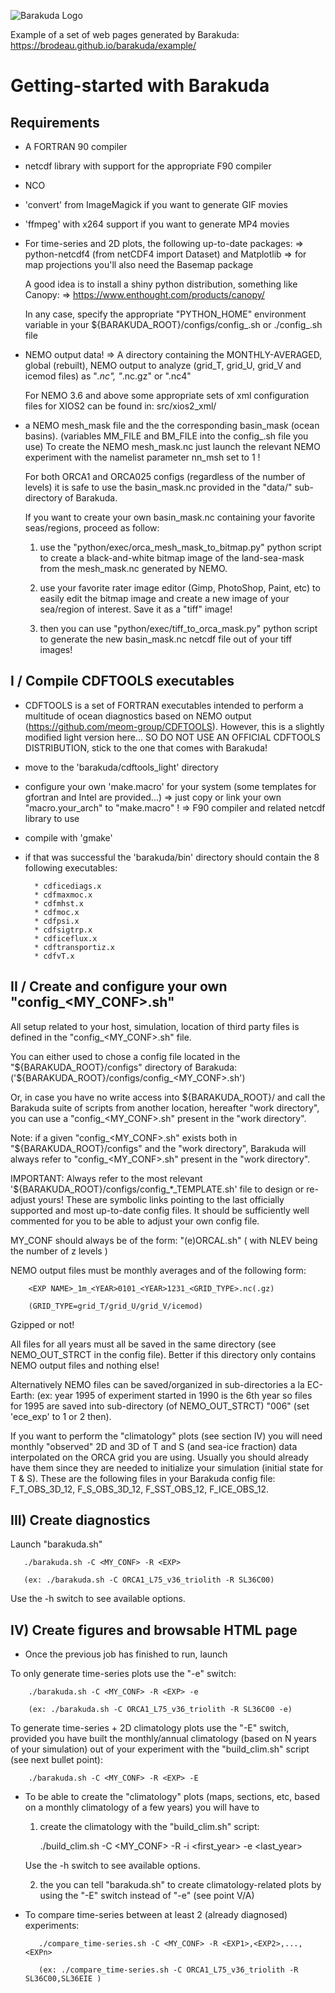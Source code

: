 
![Barakuda Logo](https://brodeau.github.io/barakuda/logo.svg)

Example of a set of web pages generated by Barakuda:
https://brodeau.github.io/barakuda/example/

# Getting-started with Barakuda

## Requirements

* A FORTRAN 90 compiler

* netcdf library with support for the appropriate F90 compiler

* NCO

* 'convert' from ImageMagick if you want to generate GIF movies

* 'ffmpeg' with x264 support if you want to generate MP4 movies

* For time-series and 2D plots, the following up-to-date packages:
  => python-netcdf4 (from netCDF4 import Dataset) and Matplotlib
  => for map projections you'll also need the Basemap package
  
  A good idea is to install a shiny python distribution, something like Canopy:
  => https://www.enthought.com/products/canopy/

  In any case, specify the appropriate "PYTHON_HOME" environment variable in
  your ${BARAKUDA_ROOT}/configs/config_<MYCONF>.sh or ./config_<MYCONF>.sh file

* NEMO output data! => A directory containing the MONTHLY-AVERAGED, global
                       (rebuilt), NEMO output to analyze
  (grid_T, grid_U, grid_V and icemod files) as "*.nc", "*.nc.gz" or ".nc4"

  For NEMO 3.6 and above some appropriate sets of xml configuration files for
  XIOS2 can be found in: src/xios2_xml/

* a NEMO mesh_mask file and the the corresponding basin_mask (ocean basins).
  (variables MM_FILE and BM_FILE into the config_<MYCONF>.sh file you use)
  To create the NEMO mesh_mask.nc just launch the relevant NEMO experiment with the
  namelist parameter nn_msh set to 1 !

  For both ORCA1 and ORCA025 configs (regardless of the number of levels) it is
  safe to use the basin_mask.nc provided in the "data/" sub-directory of Barakuda.
  
  If you want to create your own basin_mask.nc containing your favorite
  seas/regions, proceed as follow:

  1. use the "python/exec/orca_mesh_mask_to_bitmap.py" python script to create a
  black-and-white bitmap image of the land-sea-mask from the mesh_mask.nc
  generated by NEMO.

  2. use your favorite rater image editor (Gimp, PhotoShop, Paint, etc) to
  easily edit the bitmap image and create a new image of your sea/region of
  interest. Save it as a "tiff" image!

  3. then you can use "python/exec/tiff_to_orca_mask.py" python script to
  generate the new basin_mask.nc netcdf file out of your tiff images!



## I / Compile CDFTOOLS executables 

 * CDFTOOLS is a set of FORTRAN executables intended to perform a multitude of
   ocean diagnostics based on NEMO output
   (https://github.com/meom-group/CDFTOOLS). However, this is a slightly
   modified light version here...  SO DO NOT USE AN OFFICIAL CDFTOOLS
   DISTRIBUTION, stick to the one that comes with Barakuda!

* move to the 'barakuda/cdftools_light' directory

* configure your own 'make.macro' for your system (some templates for gfortran
  and Intel are provided...)
    => just copy or link your own "macro.your_arch" to "make.macro" !
    => F90 compiler and related netcdf library to use

* compile with 'gmake'

* if that was successful the 'barakuda/bin' directory should contain the 8
  following executables:

        * cdficediags.x
        * cdfmaxmoc.x
        * cdfmhst.x
        * cdfmoc.x
        * cdfpsi.x
        * cdfsigtrp.x
        * cdficeflux.x
        * cdftransportiz.x
        * cdfvT.x

           

## II / Create and configure your own "config_<MY_CONF>.sh"

All setup related to your host, simulation, location of third party files is
defined in the "config_<MY_CONF>.sh" file.

You can either used to chose a config file located in the
"${BARAKUDA_ROOT}/configs" directory of Barakuda:
('${BARAKUDA_ROOT}/configs/config_<MY_CONF>.sh')

Or, in case you have no write access into ${BARAKUDA_ROOT}/ and call the Barakuda
suite of scripts from another location, hereafter "work directory", you can use
a "config_<MY_CONF>.sh" present in the "work directory".

Note: if a given "config_<MY_CONF>.sh" exists both in "${BARAKUDA_ROOT}/configs"
and the "work directory", Barakuda will always refer to "config_<MY_CONF>.sh"
present in the "work directory".

IMPORTANT: Always refer to the most relevant '${BARAKUDA_ROOT}/configs/config_*_TEMPLATE.sh' file
to design or re-adjust yours! These are symbolic links pointing to the last
officially supported and most up-to-date config files.  It should be
sufficiently well commented for you to be able to adjust your own config file.

MY_CONF should always be of the form: "(e)ORCA<RES>_L<NLEV>_<blabla>.sh"
        ( with NLEV being the number of z levels )

NEMO output files must be monthly averages and of the following form:

        <EXP NAME>_1m_<YEAR>0101_<YEAR>1231_<GRID_TYPE>.nc(.gz)

        (GRID_TYPE=grid_T/grid_U/grid_V/icemod) 

Gzipped or not!

All files for all years must all be saved in the same directory (see
NEMO_OUT_STRCT in the config file). Better if this directory only contains NEMO
output files and nothing else!

Alternatively NEMO files can be saved/organized in sub-directories a la
EC-Earth: (ex: year 1995 of experiment started in 1990 is the 6th year so files for
1995 are saved into sub-directory (of NEMO_OUT_STRCT) "006" (set 'ece_exp' to 1
or 2 then).

If you want to perform the "climatology" plots (see section IV) you will need
monthly "observed" 2D and 3D of T and S (and sea-ice fraction) data interpolated
on the ORCA grid you are using. Usually you should already have them since they
are needed to initialize your simulation (initial state for T & S). These are
the following files in your Barakuda config file: F_T_OBS_3D_12, F_S_OBS_3D_12,
F_SST_OBS_12, F_ICE_OBS_12.



## III) Create diagnostics


Launch "barakuda.sh"

       ./barakuda.sh -C <MY_CONF> -R <EXP>

       (ex: ./barakuda.sh -C ORCA1_L75_v36_triolith -R SL36C00)

Use the -h switch to see available options.



## IV) Create figures and browsable HTML page

* Once the previous job has finished to run, launch

To only generate time-series plots use the "-e" switch:

        ./barakuda.sh -C <MY_CONF> -R <EXP> -e

        (ex: ./barakuda.sh -C ORCA1_L75_v36_triolith -R SL36C00 -e)

To generate time-series + 2D climatology plots use the "-E" switch, provided you
have built the monthly/annual climatology (based on N years of your simulation)
out of your experiment with the "build_clim.sh" script (see next bullet point):
     
        ./barakuda.sh -C <MY_CONF> -R <EXP> -E

* To be able to create the "climatology" plots (maps, sections, etc, based on a monthly climatology of a few years) you will have to

  1. create the climatology with the "build_clim.sh" script:

        ./build_clim.sh -C <MY_CONF> -R <EXP> -i <first_year> -e <last_year>

    Use the -h switch to see available options.
      
  2. the you can tell "barakuda.sh" to create climatology-related plots by using
     the "-E" switch instead of "-e" (see point V/A)


* To compare time-series between at least 2 (already diagnosed) experiments:
   
         ./compare_time-series.sh -C <MY_CONF> -R <EXP1>,<EXP2>,...,<EXPn>

         (ex: ./compare_time-series.sh -C ORCA1_L75_v36_triolith -R SL36C00,SL36EIE )

